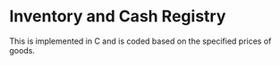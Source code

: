 # Inventory and Cash Registry
 This is implemented in C and is coded based on the specified prices of goods. 
